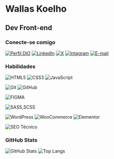 
# Wallas Koelho


## Dev Front-end

### Conecte-se comigo

[![Perfil DIO](https://img.shields.io/badge/-Meu%20Perfil%20na%20DIO.ME-000?style=for-the-badge)](https://www.dio.me/users/cbw_coelho)
[![LinkedIn](https://img.shields.io/badge/-LinkedIn-000?style=for-the-badge&logo=linkedin&logoColor=30A3DC)](https://www.linkedin.com/in/wallas-koelho/)
[![X](https://img.shields.io/badge/-twitter-000?style=for-the-badge&logo=x&logoColor=fffff)](https://twitter.com/wallaskoelho)
[![Intagram](https://img.shields.io/badge/-Instagram-000?style=for-the-badge&logo=instagram&logoColor=DD2A7B)](https://www.instagram.com/wallaskoelho_dev/)
[![E-mail](https://img.shields.io/badge/-Email-000?style=for-the-badge&logo=gmail&logoColor=E94D5F)](mailto:cbw.coelho@gmail.com)


### Habilidades

![HTML5](https://img.shields.io/badge/HTML5-%23E34F26.svg?style=for-the-badge&logo=html5&logoColor=fff)
![CSS3](https://img.shields.io/badge/CSS3-#264de4?style=for-the-badge&logo=css3&logoColor=fff)
![JavaScript](https://img.shields.io/badge/JavaScript-000?style=for-the-badge&logo=javascript&logoColor=30A3DC)

![Git](https://img.shields.io/badge/Git-000?style=for-the-badge&logo=git&logoColor=E94D5F)
![GitHub](https://img.shields.io/badge/GitHub-000?style=for-the-badge&logo=github&logoColor=30A3DC)

![FIGMA](https://img.shields.io/badge/figma-000?style=for-the-badge&logo=figma&logoColor=30A3DC)

![SASS,SCSS](https://img.shields.io/badge/sass/scss-000?style=for-the-badge&logo=sass&logoColor=cc6699)

![WordPress](https://img.shields.io/badge/WordPress-000?style=for-the-badge&logo=WordPress&logoColor=21759b)
![WooCommerce](https://img.shields.io/badge/-woocommerce-000?style=for-the-badge&logo=woocommerce&logoColor=96588a)
![Elementor](https://img.shields.io/badge/Elementor-000?style=for-the-badge&logo=elementor&logoColor=92003B)

![SEO Técnico](https://img.shields.io/badge/seo%20tecnico-000?style=for-the-badge&logo=google&logoColor=FF7F00)

### GitHub Stats

![GitHub Stats](https://github-readme-stats.vercel.app/api?username=wallaskoelho&theme=transparent&bg_color=000&border_color=30A3DC&show_icons=true&icon_color=30A3DC&title_color=E94D5F&text_color=FFF)
![Top Langs](https://github-readme-stats-git-masterrstaa-rickstaa.vercel.app/api/top-langs/?username=wallaskoelho&layout=compact&bg_color=000&border_color=30A3DC&title_color=E94D5F&text_color=FFF)

